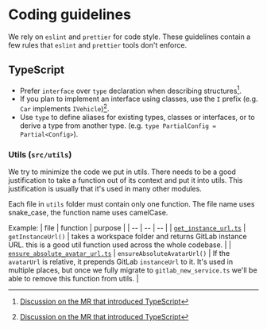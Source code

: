 # Coding guidelines

We rely on `eslint` and `prettier` for code style. These guidelines contain a few rules that `eslint` and `prettier` tools don't enforce.

## TypeScript

- Prefer `interface` over `type` declaration when describing structures[^1].
- If you plan to implement an interface using classes, use the `I` prefix (e.g. `Car` implements `IVehicle`)[^1].
- Use `type` to define aliases for existing types, classes or interfaces, or to derive a type from another type. (e.g. `type PartialConfig = Partial<Config>`).

### Utils (`src/utils`)

We try to minimize the code we put in utils. There needs to be a good justification to take a function out of its context and put it into utils. This justification is usually that it's used in many other modules.

Each file in `utils` folder must contain only one function. The file name uses snake_case, the function name uses camelCase.

Example:
| file | function | purpose |
| -- | -- | -- |
| [`get_instance_url.ts`](../src/utils/get_instance_url.ts) | `getInstanceUrl()` | takes a workspace folder and returns GitLab instance URL. this is a good util function used across the whole codebase. |
| [`ensure_absolute_avatar_url.ts`](../src/utils/ensure_absolute_avatar_url.ts) | `ensureAbsoluteAvatarUrl()` | If the `avatarUrl` is relative, it prepends GitLab `instanceUrl` to it. It's used in multiple places, but once we fully migrate to `gitlab_new_service.ts` we'll be able to remove this function from utils. |

[^1]: [Discussion on the MR that introduced TypeScript](https://gitlab.com/gitlab-org/gitlab-vscode-extension/-/merge_requests/108#note_423512996)
